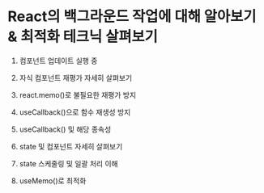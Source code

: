 # React의 백그라운드 작업에 대해 알아보기 & 최적화 테크닉 살펴보기

1. 컴포넌트 업데이트 실행 중

2. 자식 컴포넌트 재평가 자세히 살펴보기

3. react.memo()로 불필요한 재평가 방지

4. useCallback()으로 함수 재생성 방지

5. useCallback() 및 해당 종속성

6. state 및 컴포넌트 자세히 살펴보기

7. state 스케줄링 및 일괄 처리 이해

8. useMemo()로 최적화
